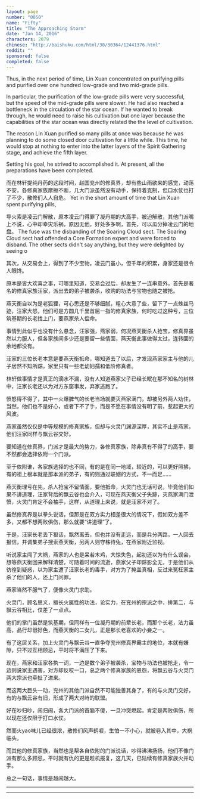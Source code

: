 ```yaml
---
layout: page
number: "0050"
name: "Fifty"
title: "The Approaching Storm"
date: "Jan 14, 2016"
characters: 2079
chinese: "http://baishuku.com/html/30/30364/12441376.html"
reddit: ""
sponsored: false
completed: false
---
```


Thus, in the next period of time, Lin Xuan concentrated on purifying pills and purified over one hundred low-grade and two mid-grade pills.

In particular, the purification of the low-grade pills were very successful, but the speed of the mid-grade pills were slower. He had also reached a bottleneck in the circulation of the star ocean. If he wanted to break through, he would need to raise his cultivation but one layer because the capabilities of the star ocean was directly related the the level of cultivation.

The reason Lin Xuan purified so many pills at once was because he was planning to do some closed door cultivation for a little while. This time, he would stop at nothing to enter into the latter layers of the Spirit Gathering stage, and achieve the fifth layer.

Setting his goal, he strived to accomplished it. At present, all the preparations have been completed.

而在林轩提纯丹药的这段时间，赵国兖州的修真界，却有些山雨欲来的感觉，动荡不安，各修真家族摩擦不断，几大门派虽然没有动手，保持着克制，但口水仗也打了不少，散修们人人自危。
Yet in the short amount of time that Lin Xuan spent purifying pills,

导火索是凌云门解散，原本凌云门得罪了凝丹期的大高手，被迫解散，其他门派嘴上不说，心中却幸灾乐祸，原因无他，好处多多啊，首先，可以瓜分掉凌云门的地盘。
The fuse was the disbanding of the Soaring Cloud sect. The Soaring Cloud sect had offended a Core Formation expert and were forced to disband. The other sects didn't say anything, but they were delighted by seeing o

其次，从交易会上，得到了不少宝物，凌云门虽小，但千年的积累，身家还是很令人眼馋。

原本是皆大欢喜之事，可哪里知道，交易会过后，却发生了一连串意外，首先是著名的修真家族汪家，派出去的弟子被袭杀，收购的功法与宝物也随之被抢。

燕天衡自以为是老狐狸，可心思还是不够细腻，粗心大意了些，留下了一点蛛丝马迹，汪家大怒，他们可是方圆几千里首屈一指的修真家族，何时吃过这种亏，三位筑基期的长老找上门，要燕家杀人偿命。

事情到此似乎也没有什么悬念，汪家强，燕家弱，何况燕天衡杀人抢宝，修真界虽然以力服人，但各家族间多少还是要留一些情面，燕天衡此事做得太过，连转圜的余地都没有。

汪家的三位长老本意是要燕天衡抵命，哪知道去了以后，才发现燕家家主与他的儿子居然不知所踪，家里只有一些老幼妇孺和低阶修真者。

林轩做事情才是真正的滴水不漏，没有人知道燕家父子已经长眠在那不知名的树林中，汪家长老还以为对方东窗事发，弃家逃跑了。

愤怒得不得了，其中一火爆脾气的长老当场就要灭燕家满门，却被另外两人劝住，当然，他们也不是好心，或者下不了手，而是不愿在事情没有明了前，惹起更大的风波。

燕家虽然仅仅是中等规模的修真家族，但却与火灵门渊源深厚，其实不止是燕家，他们汪家同样与飘云谷交好。

要知道在修真界，门派才是最大的势力，各修真家族，除非真有不得了的高手，要不然都会选择依附一个门派。

至于依附谁，各家族选择的也不同，有的是在同一地域，较近的，可以更好照拂，有的祖上根本就是那本派的弟子，有的则通过联姻的方式，不一而足……

燕天衡理亏在先，杀人抢宝不留情面，要他抵命，火灵门也无话可说，毕竟他们如果不讲道理，汪家背后的飘云谷也会介入，可现在燕天衡父子失踪，灭燕家满门泄愤，火灵门肯定不会袖手，这样，从道理上来说，就是汪家不对了。

虽然修真界是以拳头说话，但那是在双方实力相差很大的情况下，假如双方差不多，又都不想两败俱伤，那么就要“讲道理”了。

于是，汪家长老丢下狠话，飘然离去，但也并没有走远，而是兵分两路，一人回去报信，并调集弟子搜索燕天衡，另两人则守株待兔，在燕家附近监视。

听说家主闯了大祸，燕家的人也是呆若木鸡，大惊失色，起初还以为有什么误会，想等燕天衡回来解释清楚，可随着时间的流逝，燕家父子却踪影全无，于是他们从彷徨到疑惑，以为家主遭了汪家长老的毒手，对方为了掩盖真相，反过来冤枉家主杀了他们的人，还上门问罪。

燕家当然不服气了，便像火灵门求助。

火灵门，顾名思义，擅长火属性的功法，论实力，在兖州的宗派之中，排第二，与飘云谷相比，仅差了一点点。

他们的掌门虽然是筑基期，但同样有一位凝丹期的前辈长老，而那个长老，法力虽高，品行却很好色，而燕天衡的二女儿，正是那长老喜欢的小妾之一。

有了这层关系，加上火灵门与飘云谷一直争夺兖州修真界霸主的地位，本就有嫌隙，只不过互相顾忌，平时将不满压了下来。

现在，燕家和汪家各执一词，一边是数个弟子被袭杀，宝物与功法也被抢走，令一边则说家主遇害，对方却反咬一口，总之两个修真家族的恩怨，将飘云谷与火灵门两大宗派也牵扯了进来。

而这两大巨头一动，兖州的其他门派自然不可能独善其身了，有的与火灵门交好，有的与飘云谷有旧，形成了两大对峙的联盟。

好在吵归吵，闹归闹，各大门派的首脑不傻，一旦冲突燃起，肯定是两败俱伤，所以现在还仅限于打口水仗。

然而火yao味儿已经很浓，散修们风声鹤唳，生怕一不小心，就被卷入其中，大祸临头。

而其他的修真家族，当然也是帮各自依附的门派说话，吵得沸沸扬扬，他们不像门派有那么多顾忌，平时就有仇的更是趁机报复，这几天，已陆续有修真家族火并动手。

总之一句话，事情是越闹越大。

- - -
- - -
